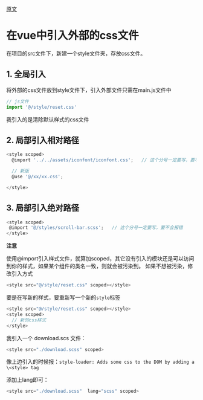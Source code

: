 [原文](https://cloud.tencent.com/developer/article/2154338)

# 在vue中引入外部的css文件

在项目的src文件下，新建一个style文件夹，存放css文件。



## 1. 全局引入

将外部的css文件放到style文件下，引入外部文件只需在main.js文件中

```javascript
// js文件
import '@/style/reset.css'
```

我引入的是清除默认样式的css文件



## 2. 局部引入相对路径

```javascript
<style scoped>
  @import '../../assets/iconfont/iconfont.css';   // 这个分号一定要写，要不会报错

  // 新版
  @use '@/xx/xx.css'; 

</style>
```



## 3. 局部引入绝对路径

```javascript
<style scoped>
 @import '@/styles/scroll-bar.scss';   // 这个分号一定要写，要不会报错
</style>
```

**注意**

使用@import引入样式文件，就算加scoped，其它没有引入的模块还是可以访问到你的样式，如果某个组件的类名一致，则就会被污染到。 如果不想被污染，修改引入方式

```javascript
<style src="@/style/reset.css" scoped></style>
```

要是在写新的样式，要重新写一个新的`style`标签

```javascript
<style src="@/style/reset.css" scoped></style>
<style scoped>
  // 新的css样式
</style>
```

我引入一个 download.scs 文件：

```javascript
<style src="./download.scss" scoped>
```

像上边引入的时候报：`style-loader: Adds some css to the DOM by adding a \<style> tag`

添加上lang即可：

```javascript
<style src="./download.scss"  lang="scss" scoped>
```

